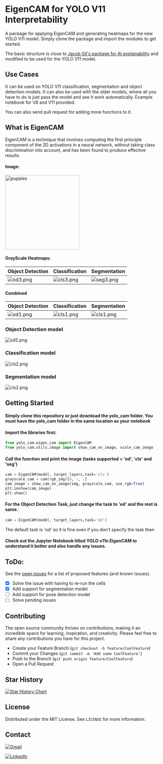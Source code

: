 # EigenCAM for YOLO V11 Interpretability

A package for applying EigenCAM and generating heatmaps for the new YOLO V11 model. Simply clone the package and import the modules to get started.

The basic structure is close to [Jacob Gil&#39;s package for AI explainability](https://github.com/jacobgil/pytorch-grad-cam) and modified to be used for the YOLO V11 model.

## Use Cases

It can be used on YOLO V11 classification, segmentation and object detection models. It can also be used with the older models, where all you have to do is just pass the model and see it work automatically. Example notebook for V8 and V11 provided.

You can also send pull request for adding more functions to it.

## What is EigenCAM

EigenCAM is a technique that involves computing the first principle component of the 2D activations in a neural network, without taking class discrimination into account, and has been found to produce effective results.

#### Image:

<img src="images/puppies.jpg" alt="puppies" width="240" height="240">

#### GrayScale Heatmaps:

| Object Detection         | Classification             | Segmentation               |
| ------------------------ | -------------------------- | -------------------------- |
| ![od3.png](images/od3.png) | ![cls3.png](images/cls3.png) | ![seg3.png](images/seg3.png) |

#### Combined

| Object Detection         | Classification             | Segmentation               |
| ------------------------ | -------------------------- | -------------------------- |
| ![od1.png](images/od1.png) | ![cls1.png](images/cls1.png) | ![cls1.png](images/seg1.png) |

### Object Detection model

![od2.png](images/od2.png)

### Classification model

![cls2.png](images/cls2.png)

### Segmentation model

![cls2.png](images/cls2.png)

## Getting Started

#### Simply clone this repository or just download the yolo_cam folder. You must have the yolo_cam folder in the same location as your notebook

#### Import the libraries first:

```python
from yolo_cam.eigen_cam import EigenCAM
from yolo_cam.utils.image import show_cam_on_image, scale_cam_image
```

#### Call the function and print the image (tasks supported = 'od', 'cls' and 'seg')

```python
cam = EigenCAM(model, target_layers,task='cls')
grayscale_cam = cam(rgb_img)[0, :, :]
cam_image = show_cam_on_image(img, grayscale_cam, use_rgb=True)
plt.imshow(cam_image)
plt.show()
```

#### For the Object Detection Task, just change the task to 'od' and the rest is same.

```python
cam = EigenCAM(model, target_layers,task='od')
```

The default task is 'od' so it is fine even if you don't specify the task then

#### Check out the Jupyter Notebook titled YOLO v11n EigenCAM to understand it better and also handle any issues.

## ToDo:

See the [open issues](https://github.com/rigvedrs/Yolo-V8-CAM/issues) for a list of proposed features (and known issues).

- [X] Solve the issue with having to re-run the cells
- [X] Add support for segmentation model
- [ ] Add support for pose detection model
- [ ] Solve pending issues

## Contributing

The open source community thrives on contributions, making it an incredible space for learning, inspiration, and creativity. Please feel free to share any contributions you have for this project.

- Create your Feature Branch (`git checkout -b feature/CoolFeature`)
- Commit your Changes (`git commit -m 'Add some CoolFeature'`)
- Push to the Branch (`git push origin feature/CoolFeature`)
- Open a Pull Request

## Star History

[![Star History Chart](https://api.star-history.com/svg?repos=rigvedrs/YOLO-V11-CAM&type=Date)](https://star-history.com/#rigvedrs/YOLO-V11-CAM&Date)



## License

Distributed under the MIT License. See `LICENSE` for more information.

## Contact

[![Gmail](https://img.shields.io/badge/Gmail-D14836?style=for-the-badge&logo=gmail&logoColor=white "My email ID")](mailto:rigvedrs@gmail.com)

[![LinkedIn](https://img.shields.io/badge/LinkedIn-0077B5?style=for-the-badge&logo=linkedin&logoColor=white "Visit my LinkedIn profile")](https://www.linkedin.com/in/rigvedrs/)

